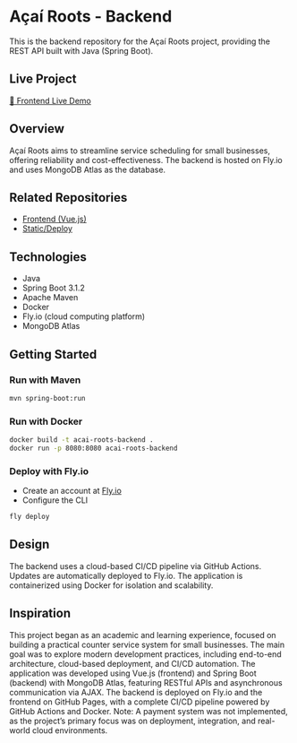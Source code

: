 # Açaí Roots - Backend

This is the backend repository for the Açaí Roots project, providing the REST API built with Java (Spring Boot).

## Live Project
[🔗 Frontend Live Demo](https://val-cantarelli.github.io/acai_roots/)

## Overview
Açaí Roots aims to streamline service scheduling for small businesses, offering reliability and cost-effectiveness. The backend is hosted on Fly.io and uses MongoDB Atlas as the database.

## Related Repositories
- [Frontend (Vue.js)](https://github.com/val-cantarelli/acai_roots_frontend)
- [Static/Deploy](https://github.com/val-cantarelli/acai_roots)

## Technologies
- Java
- Spring Boot 3.1.2
- Apache Maven
- Docker
- Fly.io (cloud computing platform)
- MongoDB Atlas

## Getting Started

### Run with Maven
```bash
mvn spring-boot:run
```

### Run with Docker
```bash
docker build -t acai-roots-backend .
docker run -p 8080:8080 acai-roots-backend
```

### Deploy with Fly.io
- Create an account at [Fly.io](https://fly.io/)
- Configure the CLI
```bash
fly deploy
```

## Design
The backend uses a cloud-based CI/CD pipeline via GitHub Actions. Updates are automatically deployed to Fly.io. The 
application is containerized using Docker for isolation and scalability.

## Inspiration
This project began as an academic and learning experience, focused on building a practical counter service system for 
small businesses. The main goal was to explore modern development practices, including end-to-end architecture, 
cloud-based deployment, and CI/CD automation. The application was developed using Vue.js (frontend) and Spring Boot 
(backend) with MongoDB Atlas, featuring RESTful APIs and asynchronous communication via AJAX. The backend is deployed 
on Fly.io and the frontend on GitHub Pages, with a complete CI/CD pipeline powered by GitHub Actions and Docker. 
Note: A payment system was not implemented, as the project’s primary focus was on deployment, integration, and 
real-world cloud environments.
